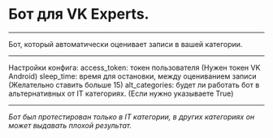 # Бот для VK Experts.
___
Бот, который автоматически оценивает записи в вашей категории.

___
Настройки конфига:
    access_token: токен пользователя (Нужен токен VK Android) 
    sleep_time: время для остановки, между оцениванием записи (Желательно ставить больше 15) 
    alt_categories: будет ли работать бот в альтернативных от IT категориях. (Если нужно указываете True) 
___

<i>Бот был протестирован только в IT категории, в других категориях он может выдавать плохой результат.</i>
